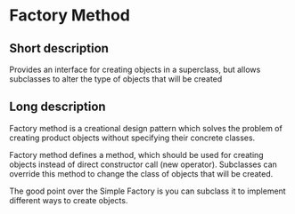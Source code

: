 # Factory Method

## Short description

Provides an interface for creating objects in a superclass,
but allows subclasses to alter the type of objects that will be created

## Long description

Factory method is a creational design pattern which solves the problem
of creating product objects without specifying their concrete classes.

Factory method defines a method, which should be used for creating objects instead
of direct constructor call (new operator). Subclasses can override this method
to change the class of objects that will be created.

The good point over the Simple Factory is you can subclass it to implement different ways
to create objects.